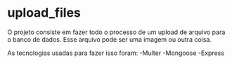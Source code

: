 # upload_files

O projeto consiste em fazer todo o processo de um upload de arquivo para o banco de dados. Esse arquivo pode ser uma imagem ou outra coisa.

As tecnologias usadas para fazer isso foram:
-Multer
-Mongoose 
-Express
